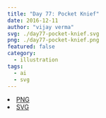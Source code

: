 ```yaml
---
title: "Day 77: Pocket Knief"
date: 2016-12-11
author: "vijay verma"
svg: ./day77-pocket-knief.svg
png: ./day77-pocket-knief.png
featured: false
category:
  - illustration
tags:
  - ai
  - svg
---
```

<li><a href="./day77-pocket-knief.png" download className="btn-png">PNG</a></li>
<li><a href="./day77-pocket-knief.svg" download className="btn-svg">SVG</a></li>
